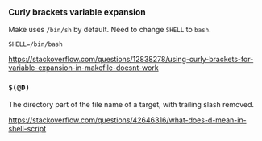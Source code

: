### Curly brackets variable expansion

Make uses `/bin/sh` by default. Need to change `SHELL` to `bash`.

```
SHELL=/bin/bash
```

https://stackoverflow.com/questions/12838278/using-curly-brackets-for-variable-expansion-in-makefile-doesnt-work


### `$(@D)`

The directory part of the file name of a target, with trailing slash removed.

https://stackoverflow.com/questions/42646316/what-does-d-mean-in-shell-script